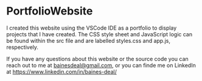 # PortfolioWebsite
I created this website using the VSCode IDE as a portfolio to display projects that I have created. The CSS style sheet and JavaScript logic can be found within the src file and are labelled styles.css and app.js, respectively.  
  
  If you have any questions about this website or the source code you can reach out to me at bainesdeal@gmail.com, or you can finde me on LinkedIn at https://www.linkedin.com/in/baines-deal/
